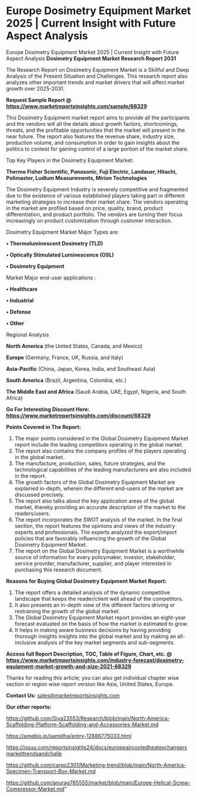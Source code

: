 # Europe Dosimetry Equipment Market 2025 | Current Insight with Future Aspect Analysis
 Europe Dosimetry Equipment Market 2025 | Current Insight with Future Aspect Analysis
<strong>Dosimetry Equipment Market Research Report 2031</strong>

The Research Report on Dosimetry Equipment Market is a Skillful and Deep Analysis of the Present Situation and Challenges. This research report also analyzes other important trends and market drivers that will affect market growth over 2025-2031.

<strong>Request Sample Report @ <a href=https://www.marketreportsinsights.com/sample/68329>https://www.marketreportsinsights.com/sample/68329</a></strong>

This Dosimetry Equipment market report aims to provide all the participants and the vendors will all the details about growth factors, shortcomings, threats, and the profitable opportunities that the market will present in the near future. The report also features the revenue share, industry size, production volume, and consumption in order to gain insights about the politics to contest for gaining control of a large portion of the market share.

Top Key Players in the Dosimetry Equipment Market:

<strong>Thermo Fisher Scientific, Panasonic, Fuji Electric, Landauer, Hitachi, Polimaster, Ludlum Measurements, Mirion Technologies</strong>

The Dosimetry Equipment Industry is severely competitive and fragmented due to the existence of various established players taking part in different marketing strategies to increase their market share. The vendors operating in the market are profiled based on price, quality, brand, product differentiation, and product portfolio. The vendors are turning their focus increasingly on product customization through customer interaction.

Dosimetry Equipment Market Major Types are:

<strong>• Thermoluminescent Dosimetry (TLD)

• Optically Stimulated Luminescence (OSL)

• Dosimetry Equipment</strong>

Market Major end-user applications :

<strong>• Healthcare

• Industrial

• Defense

• Other</strong>

Regional Analysis

</u><strong><b>North America</b></strong> (the United States, Canada, and Mexico)

<strong><b>Europe </b></strong>(Germany, France, UK, Russia, and Italy)

<strong><b>Asia-Pacific</b></strong> (China, Japan, Korea, India, and Southeast Asia)

<strong><b>South America</b></strong> (Brazil, Argentina, Colombia, etc.)

<strong><b>The Middle East and Africa</b></strong> (Saudi Arabia, UAE, Egypt, Nigeria, and South Africa)

<strong>Go For Interesting Discount Here: <a href=https://www.marketreportsinsights.com/discount/68329>https://www.marketreportsinsights.com/discount/68329</a></strong>

<strong>Points Covered in The Report:</strong>
<ol>
  <li>The major points considered in the Global Dosimetry Equipment Market report include the leading competitors operating in the global market.</li>
  <li>The report also contains the company profiles of the players operating in the global market.</li>
  <li>The manufacture, production, sales, future strategies, and the technological capabilities of the leading manufacturers are also included in the report.</li>
  <li>The growth factors of the Global Dosimetry Equipment Market are explained in-depth, wherein the different end-users of the market are discussed precisely.</li>
  <li>The report also talks about the key application areas of the global market, thereby providing an accurate description of the market to the readers/users.</li>
  <li>The report incorporates the SWOT analysis of the market. In the final section, the report features the opinions and views of the industry experts and professionals. The experts analyzed the export/import policies that are favorably influencing the growth of the Global Dosimetry Equipment Market.</li>
  <li>The report on the Global Dosimetry Equipment Market is a worthwhile source of information for every policymaker, investor, stakeholder, service provider, manufacturer, supplier, and player interested in purchasing this research document.</li>
</ol>
<strong>Reasons for Buying Global Dosimetry Equipment Market Report:</strong>

<ol>
  <li>The report offers a detailed analysis of the dynamic competitive landscape that keeps the reader/client well ahead of the competitors.</li>
  <li>It also presents an in-depth view of the different factors driving or restraining the growth of the global market.</li>
  <li>The Global Dosimetry Equipment Market report provides an eight-year forecast evaluated on the basis of how the market is estimated to grow.</li>
  <li>It helps in making aware business decisions by having providing thorough insights insights into the global market and by making an all-inclusive analysis of the key market segments and sub-segments.</li>
</ol>
<strong>Access full Report Description, TOC, Table of Figure, Chart, etc. @ <a href=https://www.marketreportsinsights.com/industry-forecast/dosimetry-equipment-market-growth-and-size-2021-68329>https://www.marketreportsinsights.com/industry-forecast/dosimetry-equipment-market-growth-and-size-2021-68329</a></strong>


Thanks for reading this article; you can also get individual chapter wise section or region wise report version like Asia, United States, Europe.

<strong>Contact Us:</strong>
sales@marketreportsinsights.com

<strong>Our other reports:</strong>

<a href=https://github.com/Siya23553/Research/blob/main/North-America-Scaffolding-Platform-Scaffolding-and-Accessories-Market.md>https://github.com/Siya23553/Research/blob/main/North-America-Scaffolding-Platform-Scaffolding-and-Accessories-Market.md</a>

<a href=https://ameblo.jp/samidha/entry-12886775033.html>https://ameblo.jp/samidha/entry-12886775033.html</a>

<a href=https://issuu.com/reportsinsights24/docs/europeaircooledheatexchangersmarkettrendsandchalle>https://issuu.com/reportsinsights24/docs/europeaircooledheatexchangersmarkettrendsandchalle</a>

<a href=https://github.com/cargo2301/Marketing-trend/blob/main/North-America-Specimen-Transport-Box-Market.md>https://github.com/cargo2301/Marketing-trend/blob/main/North-America-Specimen-Transport-Box-Market.md</a>

<a href=https://github.com/anurag765555/market/blob/main/Europe-Helical-Screw-Compressor-Market.md>https://github.com/anurag765555/market/blob/main/Europe-Helical-Screw-Compressor-Market.md</a>"
